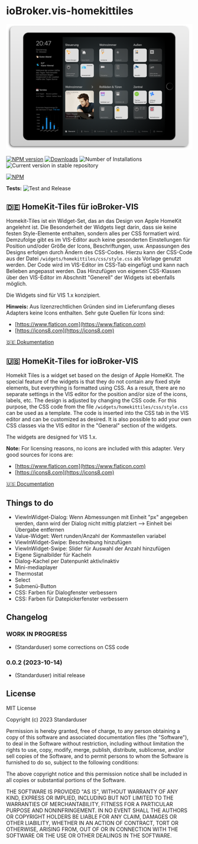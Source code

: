 # ioBroker.vis-homekittiles

<img src="doc/img/title-pic_hkt-on-ipad.png" />

[![NPM version](https://img.shields.io/npm/v/iobroker.vis-homekittiles.svg)](https://www.npmjs.com/package/iobroker.vis-homekittiles)
[![Downloads](https://img.shields.io/npm/dm/iobroker.vis-homekittiles.svg)](https://www.npmjs.com/package/iobroker.vis-homekittiles)
![Number of Installations](https://iobroker.live/badges/vis-homekittiles-installed.svg)
![Current version in stable repository](https://iobroker.live/badges/vis-homekittiles-stable.svg)

[![NPM](https://nodei.co/npm/iobroker.vis-homekittiles.png?downloads=true)](https://nodei.co/npm/iobroker.vis-homekittiles/)

**Tests:** ![Test and Release](https://github.com/Standarduser/ioBroker.vis-homekittiles/workflows/Test%20and%20Release/badge.svg)

## 🇩🇪 HomeKit-Tiles für ioBroker-VIS

Homekit-Tiles ist ein Widget-Set, das an das Design von Apple HomeKit angelehnt ist.
Die Besonderheit der Widgets liegt darin, dass sie keine festen Style-Elemente enthalten, sondern alles per CSS formatiert wird. Demzufolge gibt es im VIS-Editor auch keine gesonderten Einstellungen für Position und/oder Größe der Icons, Beschriftungen, usw. Anpassungen des Designs erfolgen durch Ändern des CSS-Codes. Hierzu kann der CSS-Code aus der Datei `/widgets/homekittiles/css/style.css` als Vorlage genutzt werden. Der Code wird im VIS-Editor im CSS-Tab eingefügt und kann nach Belieben angepasst werden. Das Hinzufügen von eigenen CSS-Klassen über den VIS-Editor im Abschnitt "Generell" der Widgets ist ebenfalls möglich.

Die Widgets sind für VIS 1.x konzipiert.

**Hinweis:** Aus lizenzrechtlichen Gründen sind im Lieferumfang dieses Adapters keine Icons enthalten. Sehr gute Quellen für Icons sind:

* [https://www.flaticon.com](https://www.flaticon.com)
* [https://icons8.com](https://icons8.com)

[🇩🇪 Dokumentation](doc/homekittiles-de.md)

## 🇺🇸 HomeKit-Tiles for ioBroker-VIS

Homekit Tiles is a widget set based on the design of Apple HomeKit.
The special feature of the widgets is that they do not contain any fixed style elements, but everything is formatted using CSS. As a result, there are no separate settings in the VIS editor for the position and/or size of the icons, labels, etc. The design is adjusted by changing the CSS code. For this purpose, the CSS code from the file `/widgets/homekittiles/css/style.css` can be used as a template. The code is inserted into the CSS tab in the VIS editor and can be customized as desired. It is also possible to add your own CSS classes via the VIS editor in the "General" section of the widgets.

The widgets are designed for VIS 1.x.

**Note:** For licensing reasons, no icons are included with this adapter. Very good sources for icons are:

* [https://www.flaticon.com](https://www.flaticon.com)
* [https://icons8.com](https://icons8.com)

[🇺🇸 Documentation](doc/homekittiles-en.md)

## Things to do

* ViewInWidget-Dialog: Wenn Abmessungen mit Einheit "px" angegeben werden, dann wird der Dialog nicht mittig platziert --> Einheit bei Übergabe entfernen
* Value-Widget: Wert runden/Anzahl der Kommastellen variabel
* ViewInWidget-Swipe: Beschreibung hinzufügen
* ViewInWidget-Swipe: Slider für Auswahl der Anzahl hinzufügen
* Eigene Signalbilder für Kacheln
* Dialog-Kachel per Datenpunkt aktiv/inaktiv
* Mini-mediaplayer
* Thermostat
* Select
* Submenü-Button
* CSS: Farben für Dialogfenster verbessern
* CSS: Farben für Datepickerfenster verbessern

## Changelog
<!--
    Placeholder for the next version (at the beginning of the line):
    ### **WORK IN PROGRESS**
-->

### **WORK IN PROGRESS**

* (Standarduser) some corrections on CSS code

### 0.0.2 (2023-10-14)

* (Standarduser) initial release

## License

MIT License

Copyright (c) 2023 Standarduser

Permission is hereby granted, free of charge, to any person obtaining a copy
of this software and associated documentation files (the "Software"), to deal
in the Software without restriction, including without limitation the rights
to use, copy, modify, merge, publish, distribute, sublicense, and/or sell
copies of the Software, and to permit persons to whom the Software is
furnished to do so, subject to the following conditions:

The above copyright notice and this permission notice shall be included in all
copies or substantial portions of the Software.

THE SOFTWARE IS PROVIDED "AS IS", WITHOUT WARRANTY OF ANY KIND, EXPRESS OR
IMPLIED, INCLUDING BUT NOT LIMITED TO THE WARRANTIES OF MERCHANTABILITY,
FITNESS FOR A PARTICULAR PURPOSE AND NONINFRINGEMENT. IN NO EVENT SHALL THE
AUTHORS OR COPYRIGHT HOLDERS BE LIABLE FOR ANY CLAIM, DAMAGES OR OTHER
LIABILITY, WHETHER IN AN ACTION OF CONTRACT, TORT OR OTHERWISE, ARISING FROM,
OUT OF OR IN CONNECTION WITH THE SOFTWARE OR THE USE OR OTHER DEALINGS IN THE
SOFTWARE.
